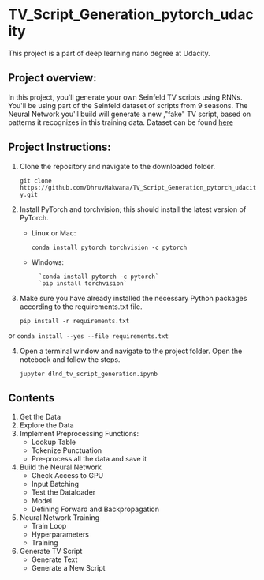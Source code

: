 # TV_Script_Generation_pytorch_udacity
This project is a part of deep learning nano degree at Udacity.

## Project overview:
In this project, you'll generate your own Seinfeld TV scripts using RNNs. You'll be using part of the Seinfeld dataset of scripts from 9 seasons. The Neural Network you'll build will generate a new ,"fake" TV script, based on patterns it recognizes in this training data.
Dataset can be found [here](https://www.kaggle.com/thec03u5/seinfeld-chronicles#scripts.csv)

## Project Instructions:

1. Clone the repository and navigate to the downloaded folder.

    `git clone https://github.com/DhruvMakwana/TV_Script_Generation_pytorch_udacity.git`
    
2. Install PyTorch and torchvision; this should install the latest version of PyTorch.
	* Linux or Mac:
	
		`conda install pytorch torchvision -c pytorch`
	
	* Windows:
			
			`conda install pytorch -c pytorch`
			`pip install torchvision`
3. Make sure you have already installed the necessary Python packages according to the requirements.txt file.
		
	`pip install -r requirements.txt`
	
or
	`conda install --yes --file requirements.txt`

4. Open a terminal window and navigate to the project folder. Open the notebook and follow the steps.

    `jupyter dlnd_tv_script_generation.ipynb`
    
    
## Contents
1. Get the Data
2. Explore the Data
3. Implement Preprocessing Functions:
    * Lookup Table
    * Tokenize Punctuation
    * Pre-process all the data and save it
4. Build the Neural Network
    * Check Access to GPU
    * Input Batching
    * Test the Dataloader
    * Model
    * Defining Forward and Backpropagation
5. Neural Network Training
    * Train Loop
    * Hyperparameters
    * Training
6. Generate TV Script
    * Generate Text
    * Generate a New Script
    
